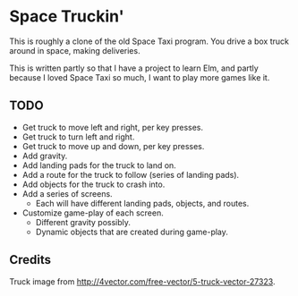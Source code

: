 Space Truckin'
==============

This is roughly a clone of the old Space Taxi program.
You drive a box truck around in space, making deliveries.

This is written partly so that I have a project to learn Elm,
and partly because I loved Space Taxi so much, I want to play more games like it.


TODO
----

* Get truck to move left and right, per key presses.
* Get truck to turn left and right.
* Get truck to move up and down, per key presses.
* Add gravity.
* Add landing pads for the truck to land on.
* Add a route for the truck to follow (series of landing pads).
* Add objects for the truck to crash into.
* Add a series of screens.
    * Each will have different landing pads, objects, and routes.
* Customize game-play of each screen.
    * Different gravity possibly.
    * Dynamic objects that are created during game-play.


Credits
-------

Truck image from http://4vector.com/free-vector/5-truck-vector-27323.
